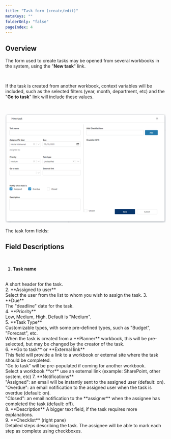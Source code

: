 ```yaml
---
title: "Task form (create/edit)"
metaKeys: ""
folderOnly: "false"
pageIndex: 4
---
```


## Overview
The form used to create tasks may be opened from several workbooks in the system, using the "**New task**" link. 

<br/>

If the task is created from another workbook, context variables will be included, such as the selected filters (year, month, department, etc) 
and the "<b>Go to task</b>" link will include these values.

<br/>

![](Img/create_edit_form.png)

The task form fields: 
<br/>

## Field Descriptions
<br/>

1. **Task name**
<br/> 
A short header for the task.
<br/> 
2. **Assigned to user** 
<br/>
Select the user from the list to whom you wish to assign the task.
3. **Due**
<br/>
The "deadline" date for the task.
<br/>
4. **Priority**
<br/>
Low, Medium, High. Default is "Medium". 
<br/>
5. **Task Type**
<br/>
Customizable types, with some pre-defined types, such as "Budget", "Forecast", etc.
<br/>
When the task is created from a **Planner** workbook, this will be pre-selected, but may be changed by the creator of the task.
<br/>
6. **Go to task** or **External link**
<br/>
This field will provide a link to a workbook or external site where the task should be completed. 
<br/>
"Go to task" will be pre-populated if coming for another workbook.
<br/>
Select a workbook **or** use an external link (example: SharePoint, other system, etc)
7. **Notifications**
<br/>
"Assigned": an email will be instantly sent to the assigned user (default: on).
<br/>
"Overdue": an email notification to the assigned user when the task is overdue (default: on). 
<br/>
"Closed": an email notification to the  **assigner** when the assignee has completed the task (default: off).
<br/>
8. **Description**
A bigger text field, if the task requires more explanations.
<br/>
9. **Checklist** (right pane)
<br/>
Detailed steps describing the task. The assignee will be able to mark each step as complete using checkboxes. 

